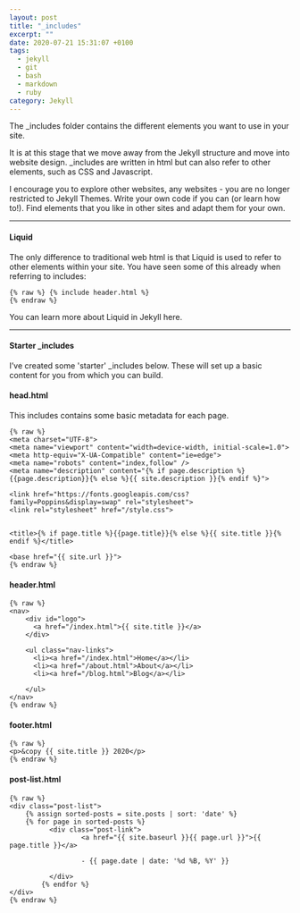 ```yaml
---
layout: post
title: "_includes"
excerpt: ""
date: 2020-07-21 15:31:07 +0100
tags:
  - jekyll
  - git
  - bash
  - markdown
  - ruby
category: Jekyll
---
```


The _includes folder contains the different elements you want to use in your site. 

It is at this stage that we move away from the Jekyll structure and move into website design. _includes are written in html but can also refer to other elements, such as CSS and Javascript.

I encourage you to explore other websites, any websites - you are no longer restricted to Jekyll Themes. Write your own code if you can (or learn how to!).  Find elements that you like in other sites and adapt them for your own.

<hr class="line">

#### Liquid

The only difference to traditional web html is that Liquid is used to refer to other elements within your site. You have seen some of this already when referring to includes:

    {% raw %} {% include header.html %}
    {% endraw %}

You can learn more about Liquid in Jekyll here.

<hr class="line">

#### Starter _includes

I’ve created some 'starter' _includes  below. These will set up a basic content for you from which you can build.

#### head.html

This includes contains some basic metadata for each page. 

    {% raw %}
    <meta charset="UTF-8">
    <meta name="viewport" content="width=device-width, initial-scale=1.0">
    <meta http-equiv="X-UA-Compatible" content="ie=edge">
    <meta name="robots" content="index,follow" />
    <meta name="description" content="{% if page.description %}{{page.description}}{% else %}{{ site.description }}{% endif %}">

    <link href="https://fonts.googleapis.com/css?family=Poppins&display=swap" rel="stylesheet">
    <link rel="stylesheet" href="/style.css">


    <title>{% if page.title %}{{page.title}}{% else %}{{ site.title }}{% endif %}</title>

    <base href="{{ site.url }}">
    {% endraw %}

#### header.html


    {% raw %}
    <nav>
        <div id="logo">
          <a href="/index.html">{{ site.title }}</a>
        </div>
      
        <ul class="nav-links">
          <li><a href="/index.html">Home</a></li>
          <li><a href="/about.html">About</a></li>
          <li><a href="/blog.html">Blog</a></li>
      
        </ul>
    </nav>
    {% endraw %}

#### footer.html

    {% raw %}
    <p>&copy {{ site.title }} 2020</p>
    {% endraw %}

#### post-list.html

    {% raw %}
    <div class="post-list">
        {% assign sorted-posts = site.posts | sort: 'date' %}    
        {% for page in sorted-posts %}
              <div class="post-link">
                      <a href="{{ site.baseurl }}{{ page.url }}">{{ page.title }}</a>
                      
                      - {{ page.date | date: '%d %B, %Y' }}
                      
              </div>
            {% endfor %}
    </div>
    {% endraw %}